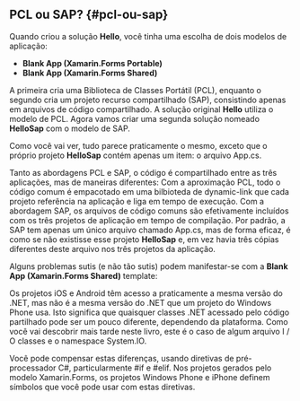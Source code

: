 ## PCL ou SAP? {#pcl-ou-sap}

Quando criou a solução **Hello**, você tinha uma escolha de dois modelos de aplicação:

*   **Blank App (Xamarin.Forms Portable)**
*   **Blank App (Xamarin.Forms Shared)**

A primeira cria uma Biblioteca de Classes Portátil (PCL), enquanto o segundo cria um projeto recurso compartilhado (SAP), consistindo apenas em arquivos de código compartilhado. A solução original **Hello** utiliza o modelo de PCL. Agora vamos criar uma segunda solução nomeado **HelloSap** com o modelo de SAP.

Como você vai ver, tudo parece praticamente o mesmo, exceto que o próprio projeto **HelloSap** contém apenas um item: o arquivo App.cs.

Tanto as abordagens PCL e SAP, o código é compartilhado entre as três aplicações, mas de maneiras diferentes: Com a aproximação PCL, todo o código comum é empacotado em uma bilbioteda de dynamic-link que cada projeto referência na aplicação e liga em tempo de execução. Com a abordagem SAP, os arquivos de código comuns são efetivamente incluídos com os três projetos de aplicação em tempo de compilação. Por padrão, a SAP tem apenas um único arquivo chamado App.cs, mas de forma eficaz, é como se não existisse esse projeto **HelloSap** e, em vez havia três cópias diferentes deste arquivo nos três projetos da aplicação.

Alguns problemas sutis (e não tão sutis) podem manifestar-se com a **Blank App (Xamarin.Forms Shared)** template:

Os projetos iOS e Android têm acesso a praticamente a mesma versão do .NET, mas não é a mesma versão do .NET que um projeto do Windows Phone usa. Isto significa que quaisquer classes .NET acessado pelo código partilhado pode ser um pouco diferente, dependendo da plataforma. Como você vai descobrir mais tarde neste livro, este é o caso de algum arquivo I / O classes e o namespace System.IO.

Você pode compensar estas diferenças, usando diretivas de pré-processador C#, particularmente #if e #elif. Nos projetos gerados pelo modelo Xamarin.Forms, os projetos Windows Phone e iPhone definem símbolos que você pode usar com estas diretivas.